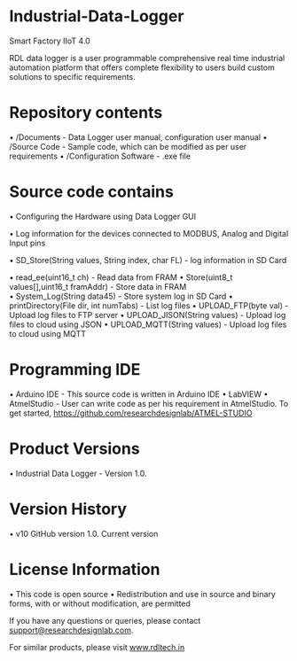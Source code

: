 # Industrial-Data-Logger
Smart Factory IIoT 4.0

RDL data logger is a user programmable comprehensive real time industrial automation platform that offers complete flexibility to users build custom solutions to specific requirements. 

# Repository contents
• /Documents - Data Logger user manual, configuration user manual
• /Source Code - Sample code, which can be modified as per user requirements
• /Configuration Software - .exe file

# Source code contains
• Configuring the Hardware using Data Logger GUI

• Log information for the devices connected to MODBUS, Analog and Digital Input pins

• SD_Store(String values, String index, char FL) -  log information in SD Card

• read_ee(uint16_t ch) -  Read data from FRAM 
• Store(uint8_t values[],uint16_t framAddr) -  Store data in FRAM  
• System_Log(String data45) -  Store system log in SD Card
• printDirectory(File dir, int numTabs) -  List log files 
• UPLOAD_FTP(byte val) -  Upload log files to FTP server
• UPLOAD_JISON(String values) -  Upload log files to cloud using JSON
• UPLOAD_MQTT(String values) -  Upload log files to cloud using MQTT

# Programming IDE
•	Arduino IDE - This source code is written in Arduino IDE
•	LabVIEW 
•	AtmelStudio - User can write code as per his requirement in AtmelStudio.
		            To get started, https://github.com/researchdesignlab/ATMEL-STUDIO  
# Product Versions
•	Industrial Data Logger - Version 1.0.

# Version History
•	v10 GitHub version 1.0. Current version

# License Information
•	This code is open source
•	Redistribution and use in source and binary forms, with or without modification, are permitted

If you have any questions or queries, please contact support@researchdesignlab.com.

For similar products, please visit www.rdltech.in
